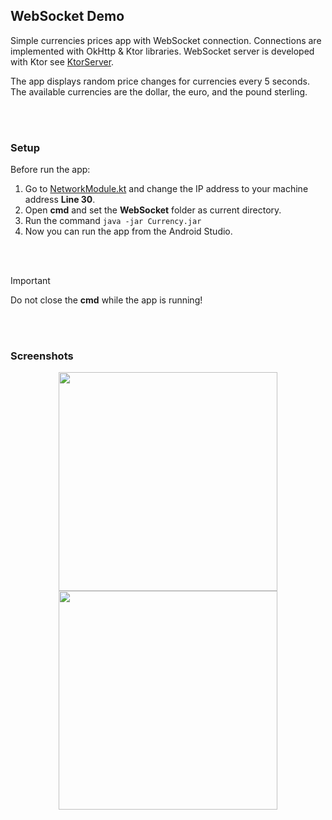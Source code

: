 ## WebSocket Demo
 
Simple currencies prices app with WebSocket connection.
Connections are implemented with OkHttp & Ktor libraries. WebSocket server is developed with Ktor see [KtorServer](https://github.com/AsemLab/Kotlin-Samples/tree/main/KtorServer).

The app displays random price changes for currencies every 5 seconds. The available currencies are the dollar, the euro, and the pound sterling.

<br><br>

### Setup

Before run the app:

1. Go to [NetworkModule.kt](https://github.com/AsemLab/Samples/blob/main/websocket/src/main/java/com/asemlab/samples/websocket/di/NetworkModule.kt) and change the IP address to your machine address **Line 30**.
2. Open **cmd** and set the **WebSocket** folder as current directory.
3. Run the command `java -jar Currency.jar`
4. Now you can run the app from the Android Studio.

<br><br>

> [!IMPORTANT]  
> Do not close the **cmd** while the app is running!

<br><br>

### Screenshots

<div align="center">
<img src="https://github.com/user-attachments/assets/f5b1103b-b279-4982-92c4-ec6f64e29461" width="350"/>
<img src="https://github.com/user-attachments/assets/e2d4bfa8-6b6b-43d0-8354-f0ad55a563a6" width="350"/>
</div>
